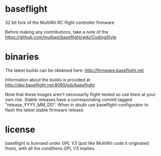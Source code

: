 baseflight
==========

32 bit fork of the MultiWii RC flight controller firmware

Before making any contributions, take a note of the https://github.com/multiwii/baseflight/wiki/CodingStyle

binaries
========

The latest builds can be obtained here: http://firmware.baseflight.net

Information about the builds is provided at http://dev.baseflight.net:8080/job/baseflight

Note that these images aren't necessarily flight-tested so use them at your own risk.
Stable releases have a corresponding commit tagged "release_YYYY_MM_DD".
When in doubt use baseflight-configurator to flash the latest stable firmware release.

license
=======

baseflight is licensed under *GPL V3* (just like MultiWii code it originated from), with all the conditions GPL V3 implies.


